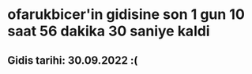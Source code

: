 # ofarukbicer'in gidisine son 1 gun 10 saat 56 dakika 30 saniye kaldi

## Gidis tarihi: 30.09.2022 :(